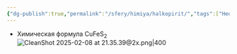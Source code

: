 ```yaml
---
{"dg-publish":true,"permalink":"/sfery/himiya/halkopirit/","tags":["Неорганика"]}
---
```


- Химическая формула CuFeS<sub>2</sub>
![CleanShot 2025-02-08 at 21.35.39@2x.png|400](/img/user/%D0%90%D1%80%D1%85%D0%B8%D0%B2/%D0%9A%D1%8D%D1%88/CleanShot%202025-02-08%20at%2021.35.39@2x.png)
